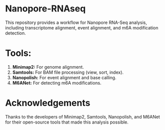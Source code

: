 # Nanopore-RNAseq
This repository provides a workflow for Nanopore RNA-Seq analysis, including transcriptome alignment, event alignment, and m6A modification detection.

# Tools:
1. **Minimap2:** For genome alignment.
2. **Samtools:** For BAM file processing (view, sort, index).
3. **Nanopolish:** For event alignment and base calling.
4. **M6ANet:** For detecting m6A modifications.

# Acknowledgements
Thanks to the developers of Minimap2, Samtools, Nanopolish, and M6ANet for their open-source tools that made this analysis possible.
